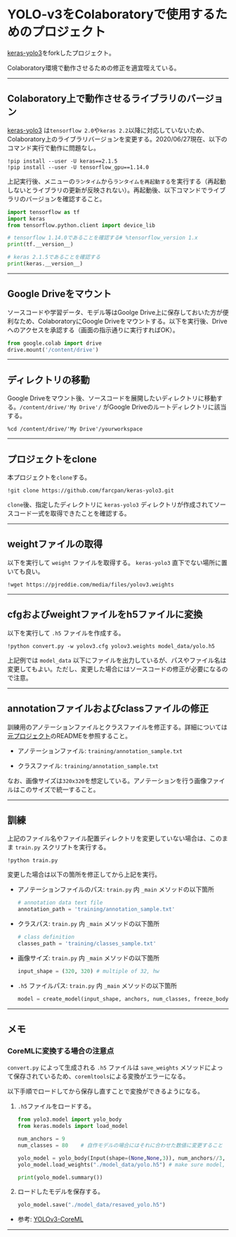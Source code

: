 # YOLO-v3をColaboratoryで使用するためのプロジェクト

[keras-yolo3](https://github.com/qqwweee/keras-yolo3)をforkしたプロジェクト。

Colaboratory環境で動作させるための修正を適宜咥えている。

---

## Colaboratory上で動作させるライブラリのバージョン

[keras-yolo3](https://github.com/qqwweee/keras-yolo3) は`tensorflow 2.0`や`keras 2.2`以降に対応していないため、Colaboratory上のライブラリバージョンを変更する。2020/06/27現在、以下のコマンド実行で動作に問題なし。

```
!pip install --user -U keras==2.1.5
!pip install --user -U tensorflow_gpu==1.14.0
```

上記実行後、メニューの`ランタイム`から`ランタイムを再起動する`を実行する（再起動しないとライブラリの更新が反映されない）。再起動後、以下コマンドでライブラリのバージョンを確認すること。

```python
import tensorflow as tf
import keras
from tensorflow.python.client import device_lib

# tensorflow 1.14.0であることを確認する# %tensorflow_version 1.x
print(tf.__version__)

# keras 2.1.5であることを確認する
print(keras.__version__)
```

---

## Google Driveをマウント

ソースコードや学習データ、モデル等はGoolge Drive上に保存しておいた方が便利なため、ColaboratoryにGoogle Driveをマウントする。以下を実行後、Driveへのアクセスを承認する（画面の指示通りに実行すればOK）。

```python
from google.colab import drive
drive.mount('/content/drive')
```

---

## ディレクトリの移動

Google Driveをマウント後、ソースコードを展開したいディレクトリに移動する。`/content/drive/'My Drive'/` がGoogle Driveのルートディレクトリに該当する。

```
%cd /content/drive/'My Drive'/yourworkspace
```

---

## プロジェクトをclone

本プロジェクトを`clone`する。

```
!git clone https://github.com/farcpan/keras-yolo3.git
```

`clone`後、指定したディレクトリに `keras-yolo3` ディレクトリが作成されてソースコード一式を取得できたことを確認する。

---

## weightファイルの取得

以下を実行して `weight` ファイルを取得する。 `keras-yolo3` 直下でない場所に置いても良い。

```
!wget https://pjreddie.com/media/files/yolov3.weights
```

---

## cfgおよびweightファイルをh5ファイルに変換

以下を実行して `.h5` ファイルを作成する。

```
!python convert.py -w yolov3.cfg yolov3.weights model_data/yolo.h5
```

上記例では `model_data` 以下にファイルを出力しているが、パスやファイル名は変更してもよい。ただし、変更した場合にはソースコードの修正が必要になるので注意。

---

## annotationファイルおよびclassファイルの修正

訓練用のアノテーションファイルとクラスファイルを修正する。詳細については[元プロジェクト](https://github.com/farcpan/keras-yolo3/tree/develop_colaboratory)のREADMEを参照すること。

* アノテーションファイル: `training/annotation_sample.txt`

* クラスファイル: `training/annotation_sample.txt`

なお、画像サイズは`320x320`を想定している。アノテーションを行う画像ファイルはこのサイズで統一すること。

---

## 訓練

上記のファイル名やファイル配置ディレクトリを変更していない場合は、このまま `train.py` スクリプトを実行する。

```
!python train.py
```

変更した場合は以下の箇所を修正してから上記を実行。

* アノテーションファイルのパス: `train.py` 内 `_main` メソッドの以下箇所

    ```python
    # annotation data text file
    annotation_path = 'training/annotation_sample.txt'
    ```

* クラスパス: `train.py` 内 `_main` メソッドの以下箇所

    ```python
    # class definition
    classes_path = 'training/classes_sample.txt'
    ```

* 画像サイズ: `train.py` 内 `_main` メソッドの以下箇所

    ```python
    input_shape = (320, 320) # multiple of 32, hw
    ```

* `.h5` ファイルパス: `train.py` 内 `_main` メソッドの以下箇所

    ```python
    model = create_model(input_shape, anchors, num_classes, freeze_body=2, weights_path='model_data/yolo.h5')
    ```

---

## メモ

### CoreMLに変換する場合の注意点

`convert.py` によって生成される `.h5` ファイルは `save_weights` メソッドによって保存されているため、`coremltools`による変換がエラーになる。


以下手順でロードしてから保存し直すことで変換ができるようになる。

1. `.h5`ファイルをロードする。
    ```python
    from yolo3.model import yolo_body
    from keras.models import load_model

    num_anchors = 9
    num_classes = 80    # 自作モデルの場合にはそれに合わせた数値に変更すること

    yolo_model = yolo_body(Input(shape=(None,None,3)), num_anchors//3, num_classes)
    yolo_model.load_weights("./model_data/yolo.h5") # make sure model, anchors and classes match

    print(yolo_model.summary())
    ```

1. ロードしたモデルを保存する。
    ```python
    yolo_model.save("./model_data/resaved_yolo.h5")
    ```

* 参考: [YOLOv3-CoreML](https://github.com/Ma-Dan/YOLOv3-CoreML)

---
